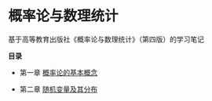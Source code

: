 # 概率论与数理统计

基于高等教育出版社《概率论与数理统计》（第四版）的学习笔记

**目录**

* 第一章 [概率论的基本概念](/chapters/C1.md)

* 第二章 [随机变量及其分布](/chapters/C2.md)


